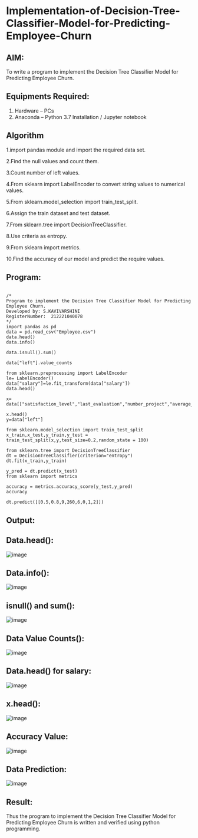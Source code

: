 # Implementation-of-Decision-Tree-Classifier-Model-for-Predicting-Employee-Churn

## AIM:
To write a program to implement the Decision Tree Classifier Model for Predicting Employee Churn.

## Equipments Required:
1. Hardware – PCs
2. Anaconda – Python 3.7 Installation / Jupyter notebook

## Algorithm
1.import pandas module and import the required data set.

2.Find the null values and count them.

3.Count number of left values.

4.From sklearn import LabelEncoder to convert string values to numerical values.

5.From sklearn.model_selection import train_test_split.

6.Assign the train dataset and test dataset.

7.From sklearn.tree import DecisionTreeClassifier.

8.Use criteria as entropy.

9.From sklearn import metrics.

10.Find the accuracy of our model and predict the require values.

## Program:
```
  
/*
Program to implement the Decision Tree Classifier Model for Predicting Employee Churn.
Developed by: S.KAVIVARSHINI
RegisterNumber:  212221040078
*/
import pandas as pd
data = pd.read_csv("Employee.csv")
data.head()
data.info()

data.isnull().sum()

data["left"].value_counts

from sklearn.preprocessing import LabelEncoder
le= LabelEncoder()
data["salary"]=le.fit_transform(data["salary"])
data.head()

x= data[["satisfaction_level","last_evaluation","number_project","average_montly_hours","time_spend_company","Work_accident","promotion_last_5years","salary"]]

x.head()
y=data["left"]

from sklearn.model_selection import train_test_split
x_train,x_test,y_train,y_test = train_test_split(x,y,test_size=0.2,random_state = 100)

from sklearn.tree import DecisionTreeClassifier
dt = DecisionTreeClassifier(criterion="entropy")
dt.fit(x_train,y_train)

y_pred = dt.predict(x_test)
from sklearn import metrics

accuracy = metrics.accuracy_score(y_test,y_pred)
accuracy

dt.predict([[0.5,0.8,9,260,6,0,1,2]])
```

## Output:
## Data.head():
![image](https://github.com/22009150/Implementation-of-Decision-Tree-Classifier-Model-for-Predicting-Employee-Churn/assets/118708624/9e04f714-a610-408d-b1a9-8dd85b2d26ca)
## Data.info():
![image](https://github.com/22009150/Implementation-of-Decision-Tree-Classifier-Model-for-Predicting-Employee-Churn/assets/118708624/93170cd3-0c4a-48a4-a5dc-9fa300988810)
## isnull() and sum():
![image](https://github.com/22009150/Implementation-of-Decision-Tree-Classifier-Model-for-Predicting-Employee-Churn/assets/118708624/672f410e-c623-42ca-a3bb-a7dc0dd56e57)
## Data Value Counts():
![image](https://github.com/22009150/Implementation-of-Decision-Tree-Classifier-Model-for-Predicting-Employee-Churn/assets/118708624/5b877215-afa9-4d24-8089-2666ad8bfe6e)
## Data.head() for salary:
![image](https://github.com/22009150/Implementation-of-Decision-Tree-Classifier-Model-for-Predicting-Employee-Churn/assets/118708624/2a426f24-026b-4cc4-a4f4-d06c79b51c01)
## x.head():
![image](https://github.com/22009150/Implementation-of-Decision-Tree-Classifier-Model-for-Predicting-Employee-Churn/assets/118708624/454aa3e2-941b-441b-811f-820ddda8e208)
## Accuracy Value:
![image](https://github.com/22009150/Implementation-of-Decision-Tree-Classifier-Model-for-Predicting-Employee-Churn/assets/118708624/7b327d26-5101-4ede-b8bc-7fd2bee7076a)
## Data Prediction:
![image](https://github.com/22009150/Implementation-of-Decision-Tree-Classifier-Model-for-Predicting-Employee-Churn/assets/118708624/d86df3aa-373b-4beb-a92a-b728bbf492db)



## Result:
Thus the program to implement the  Decision Tree Classifier Model for Predicting Employee Churn is written and verified using python programming.
